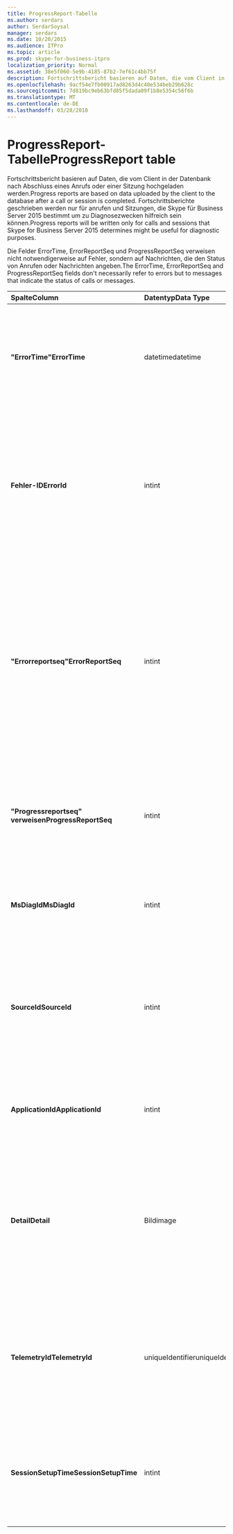 ```yaml
---
title: ProgressReport-Tabelle
ms.author: serdars
author: SerdarSoysal
manager: serdars
ms.date: 10/20/2015
ms.audience: ITPro
ms.topic: article
ms.prod: skype-for-business-itpro
localization_priority: Normal
ms.assetid: 38e5f060-5e9b-4185-87b2-7ef61c4bb75f
description: Fortschrittsbericht basieren auf Daten, die vom Client in der Datenbank nach Abschluss eines Anrufs oder einer Sitzung hochgeladen werden. Fortschrittsberichte geschrieben werden nur für anrufen und Sitzungen, die Skype für Business Server 2015 bestimmt um zu Diagnosezwecken hilfreich sein können.
ms.openlocfilehash: 9acf54e7fb00917ad8263d4c40e534beb29b628c
ms.sourcegitcommit: 7d819bc9eb63bfd85f5dada09f1b8e5354c56f6b
ms.translationtype: MT
ms.contentlocale: de-DE
ms.lasthandoff: 03/28/2018
---
```

# <a name="progressreport-table"></a><span data-ttu-id="14f72-104">ProgressReport-Tabelle</span><span class="sxs-lookup"><span data-stu-id="14f72-104">ProgressReport table</span></span>
 
<span data-ttu-id="14f72-105">Fortschrittsbericht basieren auf Daten, die vom Client in der Datenbank nach Abschluss eines Anrufs oder einer Sitzung hochgeladen werden.</span><span class="sxs-lookup"><span data-stu-id="14f72-105">Progress reports are based on data uploaded by the client to the database after a call or session is completed.</span></span> <span data-ttu-id="14f72-106">Fortschrittsberichte geschrieben werden nur für anrufen und Sitzungen, die Skype für Business Server 2015 bestimmt um zu Diagnosezwecken hilfreich sein können.</span><span class="sxs-lookup"><span data-stu-id="14f72-106">Progress reports will be written only for calls and sessions that Skype for Business Server 2015 determines might be useful for diagnostic purposes.</span></span>
  
<span data-ttu-id="14f72-107">Die Felder ErrorTime, ErrorReportSeq und ProgressReportSeq verweisen nicht notwendigerweise auf Fehler, sondern auf Nachrichten, die den Status von Anrufen oder Nachrichten angeben.</span><span class="sxs-lookup"><span data-stu-id="14f72-107">The ErrorTime, ErrorReportSeq and ProgressReportSeq fields don't necessarily refer to errors but to messages that indicate the status of calls or messages.</span></span>
  
|<span data-ttu-id="14f72-108">**Spalte**</span><span class="sxs-lookup"><span data-stu-id="14f72-108">**Column**</span></span>|<span data-ttu-id="14f72-109">**Datentyp**</span><span class="sxs-lookup"><span data-stu-id="14f72-109">**Data Type**</span></span>|<span data-ttu-id="14f72-110">**Schlüssel/Index**</span><span class="sxs-lookup"><span data-stu-id="14f72-110">**Key/Index**</span></span>|<span data-ttu-id="14f72-111">**Details**</span><span class="sxs-lookup"><span data-stu-id="14f72-111">**Details**</span></span>|
|:-----|:-----|:-----|:-----|
|<span data-ttu-id="14f72-112">**"ErrorTime"**</span><span class="sxs-lookup"><span data-stu-id="14f72-112">**ErrorTime**</span></span> <br/> |<span data-ttu-id="14f72-113">datetime</span><span class="sxs-lookup"><span data-stu-id="14f72-113">datetime</span></span>  <br/> |<span data-ttu-id="14f72-114">Primär, Fremd</span><span class="sxs-lookup"><span data-stu-id="14f72-114">Primary, Foreign</span></span>  <br/> |<span data-ttu-id="14f72-115">Datum und Uhrzeit des Fehlerberichts ausgeführt, die diese Fortschrittsbericht enthält.</span><span class="sxs-lookup"><span data-stu-id="14f72-115">Date and time of the progress error report that contains this progress report.</span></span> <span data-ttu-id="14f72-116">[ErrorReport-Tabelle in Skype für Business Server 2015](errorreport.md) Weitere Informationen finden Sie.</span><span class="sxs-lookup"><span data-stu-id="14f72-116">See the [ErrorReport table in Skype for Business Server 2015](errorreport.md) for more information.</span></span> <br/> |
|<span data-ttu-id="14f72-117">**Fehler-ID**</span><span class="sxs-lookup"><span data-stu-id="14f72-117">**ErrorId**</span></span> <br/> |<span data-ttu-id="14f72-118">int</span><span class="sxs-lookup"><span data-stu-id="14f72-118">int</span></span>  <br/> |<span data-ttu-id="14f72-119">Primär, Fremd</span><span class="sxs-lookup"><span data-stu-id="14f72-119">Primary, Foreign</span></span>  <br/> |<span data-ttu-id="14f72-120">ID-Nummer, die in Verbindung mit "ErrorTime", "progressreportseq" verweisen, um einen Fortschrittsbericht eindeutig zu identifizieren.</span><span class="sxs-lookup"><span data-stu-id="14f72-120">ID number used in conjunction with ErrorTime, ProgressReportSeq to uniquely identify a progress report.</span></span> <span data-ttu-id="14f72-121">[ErrorReport-Tabelle in Skype für Business Server 2015](errorreport.md) Weitere Informationen finden Sie.</span><span class="sxs-lookup"><span data-stu-id="14f72-121">See the [ErrorReport table in Skype for Business Server 2015](errorreport.md) for more information.</span></span> <br/> |
|<span data-ttu-id="14f72-122">**"Errorreportseq"**</span><span class="sxs-lookup"><span data-stu-id="14f72-122">**ErrorReportSeq**</span></span> <br/> |<span data-ttu-id="14f72-123">int</span><span class="sxs-lookup"><span data-stu-id="14f72-123">int</span></span>  <br/> |<span data-ttu-id="14f72-124">Primär, Fremd</span><span class="sxs-lookup"><span data-stu-id="14f72-124">Primary, Foreign</span></span>  <br/> |<span data-ttu-id="14f72-125">ID-Nummer, die den Fehlerbericht identifiziert.</span><span class="sxs-lookup"><span data-stu-id="14f72-125">ID number that identifies the error report.</span></span> <span data-ttu-id="14f72-126">ErrorReporSeq wird in Verbindung mit ErrorTime verwendet, um einen Fehlerbericht eindeutig zu identifizieren.</span><span class="sxs-lookup"><span data-stu-id="14f72-126">ErrorReporSeq is used in conjunction with ErrorTime to uniquely identify an error report.</span></span> <span data-ttu-id="14f72-127">[ErrorReport-Tabelle in Skype für Business Server 2015](errorreport.md) Weitere Informationen finden Sie</span><span class="sxs-lookup"><span data-stu-id="14f72-127">See the [ErrorReport table in Skype for Business Server 2015](errorreport.md) for more information</span></span> <br/> <span data-ttu-id="14f72-128">Dieses Feld wurde in Microsoft Lync Server 2013 eingeführt.</span><span class="sxs-lookup"><span data-stu-id="14f72-128">This field was introduced in Microsoft Lync Server 2013.</span></span>  <br/> |
|<span data-ttu-id="14f72-129">**"Progressreportseq" verweisen**</span><span class="sxs-lookup"><span data-stu-id="14f72-129">**ProgressReportSeq**</span></span> <br/> |<span data-ttu-id="14f72-130">int</span><span class="sxs-lookup"><span data-stu-id="14f72-130">int</span></span>  <br/> |<span data-ttu-id="14f72-131">Primary</span><span class="sxs-lookup"><span data-stu-id="14f72-131">Primary</span></span>  <br/> |<span data-ttu-id="14f72-132">ID-Nummer, um den Bericht zu identifizieren.</span><span class="sxs-lookup"><span data-stu-id="14f72-132">ID number to identify the progress report.</span></span> <span data-ttu-id="14f72-133">In Verbindung mit "ErrorTime" und "errorreportseq" verwendet, um einen Fortschrittsbericht eindeutig zu identifizieren.</span><span class="sxs-lookup"><span data-stu-id="14f72-133">Used in conjunction with ErrorTime and ErrorReportSeq to uniquely identify a progress report.</span></span>  <br/> |
|<span data-ttu-id="14f72-134">**MsDiagId**</span><span class="sxs-lookup"><span data-stu-id="14f72-134">**MsDiagId**</span></span> <br/> |<span data-ttu-id="14f72-135">int</span><span class="sxs-lookup"><span data-stu-id="14f72-135">int</span></span>  <br/> ||<span data-ttu-id="14f72-136">Diagnose-ID des fortschrittberichts.</span><span class="sxs-lookup"><span data-stu-id="14f72-136">Diagnostic ID of the progress report.</span></span>  <br/> <span data-ttu-id="14f72-137">Dieses Feld wurde in Microsoft Lync Server 2013 eingeführt.</span><span class="sxs-lookup"><span data-stu-id="14f72-137">This field was introduced in Microsoft Lync Server 2013.</span></span>  <br/> |
|<span data-ttu-id="14f72-138">**SourceId**</span><span class="sxs-lookup"><span data-stu-id="14f72-138">**SourceId**</span></span> <br/> |<span data-ttu-id="14f72-139">int</span><span class="sxs-lookup"><span data-stu-id="14f72-139">int</span></span>  <br/> |<span data-ttu-id="14f72-140">Fremdschlüssel</span><span class="sxs-lookup"><span data-stu-id="14f72-140">Foreign</span></span>  <br/> |<span data-ttu-id="14f72-141">Server, die den Fehlerbericht gesendet (wenn der Bericht von einer Serverkomponente gesendet wurde).</span><span class="sxs-lookup"><span data-stu-id="14f72-141">Server that sent the error report (if the report was sent from a server component).</span></span> <span data-ttu-id="14f72-142">Finden Sie weitere Informationen der [Server-Tabelle](servers.md) . Dieses Feld wurde in Microsoft Lync Server 2013 eingeführt.</span><span class="sxs-lookup"><span data-stu-id="14f72-142">See the [Servers table](servers.md) for more information.This field was introduced in Microsoft Lync Server 2013.</span></span> <br/> |
|<span data-ttu-id="14f72-143">**ApplicationId**</span><span class="sxs-lookup"><span data-stu-id="14f72-143">**ApplicationId**</span></span> <br/> |<span data-ttu-id="14f72-144">int</span><span class="sxs-lookup"><span data-stu-id="14f72-144">int</span></span>  <br/> ||<span data-ttu-id="14f72-145">Die Lync Server-Prozess, dem der Bericht zu ist.</span><span class="sxs-lookup"><span data-stu-id="14f72-145">The Lync Server process that the report is about.</span></span> <span data-ttu-id="14f72-146">Siehe Tabelle Anwendung Weitere Informationen.</span><span class="sxs-lookup"><span data-stu-id="14f72-146">See the Application Table for more information.</span></span>  <br/> |
|<span data-ttu-id="14f72-147">**Detail**</span><span class="sxs-lookup"><span data-stu-id="14f72-147">**Detail**</span></span> <br/> |<span data-ttu-id="14f72-148">Bild</span><span class="sxs-lookup"><span data-stu-id="14f72-148">image</span></span>  <br/> ||<span data-ttu-id="14f72-149">Einzelheiten über den Fortschrittsbericht, gespeichert im Binärformat, um Speicherplatz einzusparen. Diese Daten können mit der folgenden Syntax Textformat konvertiert werden:</span><span class="sxs-lookup"><span data-stu-id="14f72-149">Progress report details, stored in binary format to save space.This data can be converted to text format using this syntax:</span></span>  <br/> <span data-ttu-id="14f72-150">CAST (Cast (Detail as varbinary(max)) as varchar(max))</span><span class="sxs-lookup"><span data-stu-id="14f72-150">cast(cast(Detail as varbinary(max)) as varchar(max))</span></span>  <br/> |
|<span data-ttu-id="14f72-151">**TelemetryId**</span><span class="sxs-lookup"><span data-stu-id="14f72-151">**TelemetryId**</span></span> <br/> |<span data-ttu-id="14f72-152">uniqueIdentifier</span><span class="sxs-lookup"><span data-stu-id="14f72-152">uniqueIdentifier</span></span>  <br/> ||<span data-ttu-id="14f72-153">Eindeutige ID, die korreliert Uhrzeitinformationen für die verschiedenen Komponenten in einer Konferenz beteiligten teilnehmen.</span><span class="sxs-lookup"><span data-stu-id="14f72-153">Unique identifier that correlates join time information for the different components involved in a conference.</span></span>  <br/> <span data-ttu-id="14f72-154">Dieses Feld wurde in Microsoft Lync Server 2013 eingeführt.</span><span class="sxs-lookup"><span data-stu-id="14f72-154">This field was introduced in Microsoft Lync Server 2013.</span></span>  <br/> |
|<span data-ttu-id="14f72-155">**SessionSetupTime**</span><span class="sxs-lookup"><span data-stu-id="14f72-155">**SessionSetupTime**</span></span> <br/> |<span data-ttu-id="14f72-156">int</span><span class="sxs-lookup"><span data-stu-id="14f72-156">int</span></span>  <br/> ||<span data-ttu-id="14f72-157">Zeit (in Millisekunden) für eine bestimmte Komponente an einer Konferenz teilzunehmen.</span><span class="sxs-lookup"><span data-stu-id="14f72-157">Time (in milliseconds) for a specific component to join a conference.</span></span>  <br/> <span data-ttu-id="14f72-158">Dieses Feld wurde in Microsoft Lync Server 2013 eingeführt.</span><span class="sxs-lookup"><span data-stu-id="14f72-158">This field was introduced in Microsoft Lync Server 2013.</span></span>  <br/> |
   

